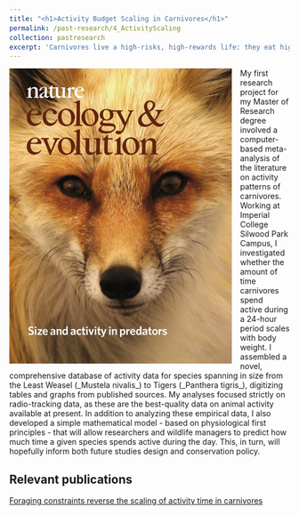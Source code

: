 ```yaml
---
title: "<h1>Activity Budget Scaling in Carnivores</h1>"
permalink: /past-research/4_ActivityScaling
collection: pastresearch
excerpt: 'Carnivores live a high-risks, high-rewards life: they eat highly energetic food but it costs a lot of energy to hunt. I used a mathematical models to study how different-sized species respond to these challenges.'
---
```


<img src="../images/Rizzutoetal_NEE_2018_cover.jpg" alt="My study made the cover of the second issue of Nature Ecology and Evolution in 2018." style = "width:400px;height:531px;margin-right:15px;float:left">
My first research project for my Master of Research degree involved a computer-based meta-analysis of the literature on activity patterns of carnivores. Working at Imperial College Silwood Park Campus, I investigated whether the amount of time carnivores spend active during a 24-hour period scales with body weight. I assembled a novel, comprehensive database of activity data for species spanning in size from the Least Weasel (_Mustela nivalis_) to Tigers (_Panthera tigris_), digitizing tables and graphs from published sources. My analyses focused strictly on radio-tracking data, as these are the best-quality data on animal activity available at present. In addition to analyzing these empirical data, I also developed a simple mathematical model - based on physiological first principles - that will allow researchers and wildlife managers to predict how much time a given species spends active during the day. This, in turn, will hopefully inform both future studies design and conservation policy.

## Relevant publications
<a href="https://www.nature.com/articles/s41559-017-0386-1">Foraging constraints reverse the scaling of activity time in carnivores</a>
